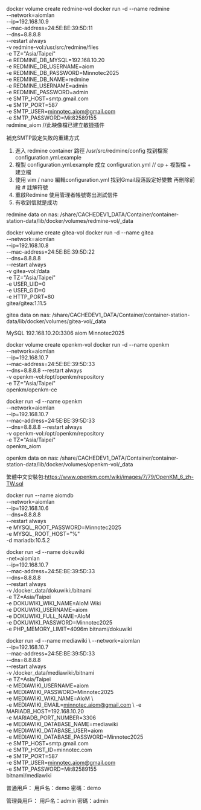 

docker volume create redmine-vol
docker run -d --name redmine \
	--network=aiomlan \
	--ip=192.168.10.9 \
	--mac-address=24:5E:BE:39:5D:11 \
	--dns=8.8.8.8 \
	--restart always \
	-v redmine-vol:/usr/src/redmine/files \
	-e TZ="Asia/Taipei" \
	-e REDMINE_DB_MYSQL=192.168.10.20 \
	-e REDMINE_DB_USERNAME=aiom \
	-e REDMINE_DB_PASSWORD=Minnotec2025 \
	-e REDMINE_DB_NAME=redmine \
	-e REDMINE_USERNAME=admin \
	-e REDMINE_PASSWORD=admin \
	-e SMTP_HOST=smtp.gmail.com \
	-e SMTP_PORT=587 \
	-e SMTP_USER=minnotec.aiom@gmail.com \
	-e SMTP_PASSWORD=Mit82589155 \
	redmine_aiom   //此映像檔已建立敏捷插件
	
補充SMTP設定失敗的重建方式
1. 進入 redmine container 路徑 /usr/src/redmine/config 找到檔案 configuration.yml.example
2. 複製 configuration.yml.example 成立 configuration.yml // cp + 複製檔  + 建立檔
3. 使用 vim / nano 編輯configuration.yml 找到Gmail段落設定好變數 再刪除前段 # 註解符號
4. 重啟Redmine 使用管理者帳號寄出測試信件 
5. 有收到信就是成功	

redmine data on nas:
/share/CACHEDEV1_DATA/Container/container-station-data/lib/docker/volumes/redmine-vol/_data	

docker volume create gitea-vol
docker run -d --name gitea \
    --network=aiomlan \
    --ip=192.168.10.8 \
    --mac-address=24:5E:BE:39:5D:22 \
    --dns=8.8.8.8 \
    --restart always \
    -v gitea-vol:/data \
	-e TZ="Asia/Taipei" \
    -e USER_UID=0 \
    -e USER_GID=0 \
    -e HTTP_PORT=80 \
    gitea/gitea:1.11.5

gitea data on nas:
/share/CACHEDEV1_DATA/Container/container-station-data/lib/docker/volumes/gitea-vol/_data	

MySQL
192.168.10.20:3306
aiom
Minnotec2025

docker volume create openkm-vol
docker run -d --name openkm \
	--network=aiomlan \
	--ip=192.168.10.7 \
	--mac-address=24:5E:BE:39:5D:33 \
	--dns=8.8.8.8 --restart always \
	-v openkm-vol:/opt/openkm/repository \
	-e TZ="Asia/Taipei" \
	openkm/openkm-ce

docker run -d --name openkm \
	--network=aiomlan \
	--ip=192.168.10.7 \
	--mac-address=24:5E:BE:39:5D:33 \
	--dns=8.8.8.8 --restart always \
	-v openkm-vol:/opt/openkm/repository \
	-e TZ="Asia/Taipei" \
	openkm_aiom	

openkm data on nas:
/share/CACHEDEV1_DATA/Container/container-station-data/lib/docker/volumes/openkm-vol/_data

繁體中文安裝包:https://www.openkm.com/wiki/images/7/79/OpenKM_6_zh-TW.sql	

docker run --name aiomdb \
    --network=aiomlan \
    --ip=192.168.10.6 \
    --dns=8.8.8.8 \
    --restart always \
    -e MYSQL_ROOT_PASSWORD=Minnotec2025 \
    -e MYSQL_ROOT_HOST="%" \
    -d mariadb:10.5.2	
	
docker run -d --name dokuwiki \
	-net=aiomlan \
	--ip=192.168.10.7 \
	--mac-address=24:5E:BE:39:5D:33 \
	--dns=8.8.8.8 \
	--restart always \
	-v /docker_data/dokuwiki:/bitnami \
	-e TZ=Asia/Taipei \
	-e DOKUWIKI_WIKI_NAME=AIoM Wiki \
	-e DOKUWIKI_USERNAME=aiom \
	-e DOKUWIKI_FULL_NAME=AIoM \
	-e DOKUWIKI_PASSWORD=Minnotec2025 \
	-e PHP_MEMORY_LIMIT=4096m bitnami/dokuwiki

	
docker run -d --name mediawiki \ 
	--network=aiomlan \
	--ip=192.168.10.7 \
	--mac-address=24:5E:BE:39:5D:33 \
	--dns=8.8.8.8 \
	--restart always \
	-v /docker_data/mediawiki:/bitnami \
	-e TZ=Asia/Taipei \
	-e MEDIAWIKI_USERNAME=aiom \
	-e MEDIAWIKI_PASSWORD=Minnotec2025 \
	-e MEDIAWIKI_WIKI_NAME=AIoM \  
	-e MEDIAWIKI_EMAIL=minnotec.aiom@gmail.com \ 
	-e MARIADB_HOST=192.168.10.20 \
	-e MARIADB_PORT_NUMBER=3306 \
	-e MEDIAWIKI_DATABASE_NAME=mediawiki \
	-e MEDIAWIKI_DATABASE_USER=aiom \
	-e MEDIAWIKI_DATABASE_PASSWORD=Minnotec2025 \
	-e SMTP_HOST=smtp.gmail.com \
	-e SMTP_HOST_ID=minnotec.com \
	-e SMTP_PORT=587 \
	-e SMTP_USER=minnotec.aiom@gmail.com \
	-e SMTP_PASSWORD=Mit82589155 \
	bitnami/mediawiki	

普通用戶：
用戶名：demo
密碼：demo

管理員用戶：
用戶名：admin
密碼：admin